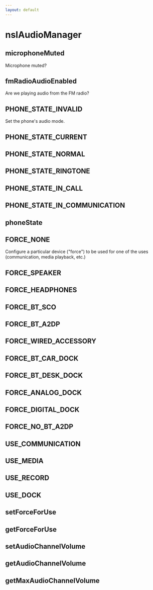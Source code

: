 ```yaml
---
layout: default
---
```


# nsIAudioManager #

## microphoneMuted ##

Microphone muted?


## fmRadioAudioEnabled ##

Are we playing audio from the FM radio?


## PHONE_STATE_INVALID ##

Set the phone's audio mode.


## PHONE_STATE_CURRENT ##

## PHONE_STATE_NORMAL ##

## PHONE_STATE_RINGTONE ##

## PHONE_STATE_IN_CALL ##

## PHONE_STATE_IN_COMMUNICATION ##

## phoneState ##

## FORCE_NONE ##

Configure a particular device ("force") to be used for one of the uses
(communication, media playback, etc.)


## FORCE_SPEAKER ##

## FORCE_HEADPHONES ##

## FORCE_BT_SCO ##

## FORCE_BT_A2DP ##

## FORCE_WIRED_ACCESSORY ##

## FORCE_BT_CAR_DOCK ##

## FORCE_BT_DESK_DOCK ##

## FORCE_ANALOG_DOCK ##

## FORCE_DIGITAL_DOCK ##

## FORCE_NO_BT_A2DP ##

## USE_COMMUNICATION ##

## USE_MEDIA ##

## USE_RECORD ##

## USE_DOCK ##

## setForceForUse ##

## getForceForUse ##

## setAudioChannelVolume ##

## getAudioChannelVolume ##

## getMaxAudioChannelVolume ##
